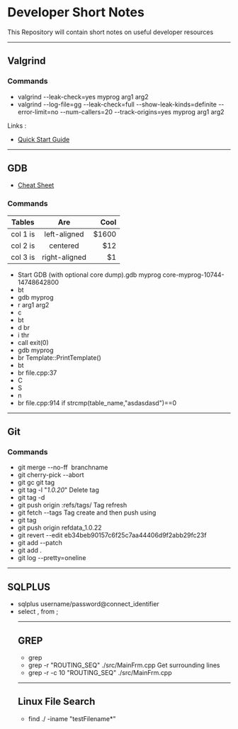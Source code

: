 # Developer Short Notes
This Repository will contain short notes on useful developer resources

---

## Valgrind
### Commands
* valgrind --leak-check=yes myprog arg1 arg2
* valgrind --log-file=gg --leak-check=full --show-leak-kinds=definite --error-limit=no --num-callers=20 --track-origins=yes myprog arg1 arg2

Links : 
* [Quick Start Guide](https://www.valgrind.org/docs/manual/quick-start.html#quick-start.interpret)

---

## GDB
* [Cheat Sheet](https://darkdust.net/files/GDB%20Cheat%20Sheet.pdf)  

### Commands  

| Tables   |      Are      |  Cool |
|----------|:-------------:|------:|
| col 1 is |  left-aligned | $1600 |
| col 2 is |    centered   |   $12 |
| col 3 is | right-aligned |    $1 |


* Start GDB (with optional core dump).gdb myprog core-myprog-10744-14748642800
* bt
* gdb myprog
* r arg1 arg2
* c
* bt
* d br
* i thr
* call exit(0)
* gdb myprog
* br Template::PrintTemplate()
* bt
* br file.cpp:37
* C
* S
* n
* br file.cpp:914 if strcmp(table_name,"asdasdasd")==0

---

## Git
### Commands
* git merge --no-ff  branchname
* git cherry-pick --abort
* git gc
git tag
* git tag -l "*1.0.20*"
Delete tag
* git tag -d <tag>
* git push origin :refs/tags/<tag>
Tag refresh
* git fetch --tags
Tag create and then push using
* git tag 
* git push origin refdata_1.0.22
* git revert --edit eb34beb90157c6f25c7aa44406d9f2abb29fc23f
* git add --patch <filename>
* git add .
* git log --pretty=oneline

---

## SQLPLUS
* sqlplus username/password@connect_identifier
* select <col1>,<col2> from <table>;

---

## GREP
* grep <options>  <pattern> <file or directory>
* grep -r  "ROUTING_SEQ" ./src/MainFrm.cpp
Get surrounding lines
* grep -r -c 10 "ROUTING_SEQ" ./src/MainFrm.cpp

---

## Linux File Search
* find ./ -iname "testFilename*"

